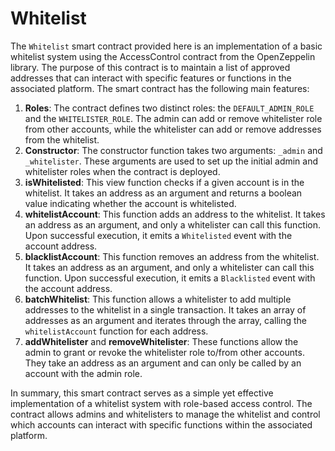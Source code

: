 # Whitelist

The `Whitelist` smart contract provided here is an implementation of a basic whitelist system using the AccessControl contract from the OpenZeppelin library. The purpose of this contract is to maintain a list of approved addresses that can interact with specific features or functions in the associated platform. The smart contract has the following main features:

1. **Roles**: The contract defines two distinct roles: the `DEFAULT_ADMIN_ROLE` and the `WHITELISTER_ROLE`. The admin can add or remove whitelister role from other accounts, while the whitelister can add or remove addresses from the whitelist.
2. **Constructor**: The constructor function takes two arguments: `_admin` and `_whitelister`. These arguments are used to set up the initial admin and whitelister roles when the contract is deployed.
3. **isWhitelisted**: This view function checks if a given account is in the whitelist. It takes an address as an argument and returns a boolean value indicating whether the account is whitelisted.
4. **whitelistAccount**: This function adds an address to the whitelist. It takes an address as an argument, and only a whitelister can call this function. Upon successful execution, it emits a `Whitelisted` event with the account address.
5. **blacklistAccount**: This function removes an address from the whitelist. It takes an address as an argument, and only a whitelister can call this function. Upon successful execution, it emits a `Blacklisted` event with the account address.
6. **batchWhitelist**: This function allows a whitelister to add multiple addresses to the whitelist in a single transaction. It takes an array of addresses as an argument and iterates through the array, calling the `whitelistAccount` function for each address.
7. **addWhitelister** and **removeWhitelister**: These functions allow the admin to grant or revoke the whitelister role to/from other accounts. They take an address as an argument and can only be called by an account with the admin role.

In summary, this smart contract serves as a simple yet effective implementation of a whitelist system with role-based access control. The contract allows admins and whitelisters to manage the whitelist and control which accounts can interact with specific functions within the associated platform.
